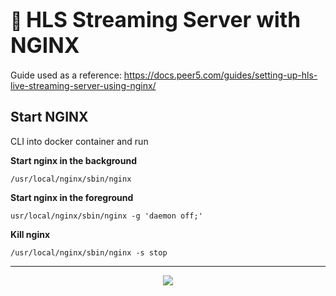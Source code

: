 <h1>
  🐋 <big><strong>HLS Streaming Server with NGINX</strong></big>
</h1>

Guide used as a reference: https://docs.peer5.com/guides/setting-up-hls-live-streaming-server-using-nginx/

## Start NGINX

CLI into docker container and run 

**Start nginx in the background**
```
/usr/local/nginx/sbin/nginx
```

**Start nginx in the foreground**
```
usr/local/nginx/sbin/nginx -g 'daemon off;'
```

**Kill nginx**
```
/usr/local/nginx/sbin/nginx -s stop
```

<hr/>

<p id="user-content-license" align="center">
  <a href="https://github.com/MohamedBakoush/docker-HLS-streaming-server/blob/master/LICENSE"><img src="https://img.shields.io/badge/license-MIT-green?style=for-the-badge" />
</p>
